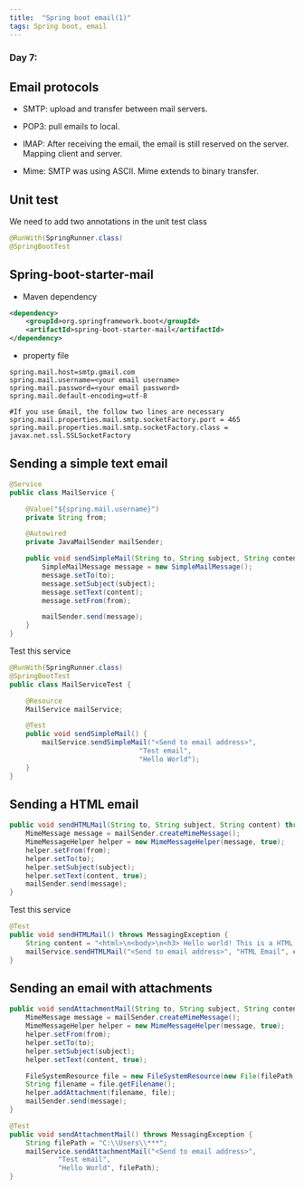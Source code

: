 ```yaml
---
title:  "Spring boot email(1)"
tags: Spring boot, email
---
```


### Day 7: 

## Email protocols

* SMTP: upload and transfer between mail servers.

* POP3: pull emails to local.

* IMAP: After receiving the email, the email is still reserved on the server. Mapping client and server.

* Mime: SMTP was using ASCII. Mime extends to binary transfer.

## Unit test

We need to add two annotations in the unit test class

```java
@RunWith(SpringRunner.class)
@SpringBootTest
```

## Spring-boot-starter-mail

* Maven dependency

```xml
<dependency>
    <groupId>org.springframework.boot</groupId>
    <artifactId>spring-boot-starter-mail</artifactId>
</dependency>
```

* property file

```properties
spring.mail.host=smtp.gmail.com
spring.mail.username=<your email username>
spring.mail.password=<your email password>
spring.mail.default-encoding=utf-8

#If you use Gmail, the follow two lines are necessary
spring.mail.properties.mail.smtp.socketFactory.port = 465
spring.mail.properties.mail.smtp.socketFactory.class = javax.net.ssl.SSLSocketFactory
```

## Sending a simple text email

```java
@Service
public class MailService {

    @Value("${spring.mail.username}")
    private String from;

    @Autowired
    private JavaMailSender mailSender;

    public void sendSimpleMail(String to, String subject, String content) {
        SimpleMailMessage message = new SimpleMailMessage();
        message.setTo(to);
        message.setSubject(subject);
        message.setText(content);
        message.setFrom(from);

        mailSender.send(message);
    }
}
```

Test this service

```java
@RunWith(SpringRunner.class)
@SpringBootTest
public class MailServiceTest {

    @Resource
    MailService mailService;

    @Test
    public void sendSimpleMail() {
        mailService.sendSimpleMail("<Send to email address>",
                                "Test email",
                                "Hello World");
    }
}
```

## Sending a HTML email

```java
public void sendHTMLMail(String to, String subject, String content) throws MessagingException {
    MimeMessage message = mailSender.createMimeMessage();
    MimeMessageHelper helper = new MimeMessageHelper(message, true);
    helper.setFrom(from);
    helper.setTo(to);
    helper.setSubject(subject);
    helper.setText(content, true);
    mailSender.send(message);
}
```

Test this service

```java
@Test
public void sendHTMLMail() throws MessagingException {
    String content = "<html>\n<body>\n<h3> Hello world! This is a HTML email.</h3>\n</body>\n</html>";
    mailService.sendHTMLMail("<Send to email address>", "HTML Email", content);
}
```

## Sending an email with attachments

```java
public void sendAttachmentMail(String to, String subject, String content, String filePath) throws MessagingException {
    MimeMessage message = mailSender.createMimeMessage();
    MimeMessageHelper helper = new MimeMessageHelper(message, true);
    helper.setFrom(from);
    helper.setTo(to);
    helper.setSubject(subject);
    helper.setText(content, true);

    FileSystemResource file = new FileSystemResource(new File(filePath));
    String filename = file.getFilename();
    helper.addAttachment(filename, file);
    mailSender.send(message);
}
```

```java
@Test
public void sendAttachmentMail() throws MessagingException {
    String filePath = "C:\\Users\\***";
    mailService.sendAttachmentMail("<Send to email address>",
            "Test email",
            "Hello World", filePath);
}
```




